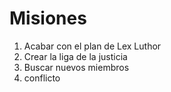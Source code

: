 # Misiones

1. Acabar con el plan de Lex Luthor
2. Crear la liga de la justicia
3. Buscar nuevos miembros
4. conflicto